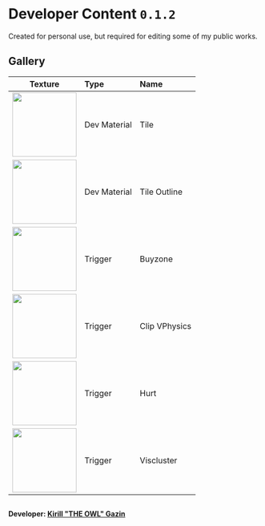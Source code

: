 # Developer Content `0.1.2`
Created for personal use, but required for editing some of my public works.

## Gallery
Texture | Type | Name
------- | :--- | :---
<img src="https://user-images.githubusercontent.com/90133781/193465003-86809777-e04a-4185-af32-e6a9fd6f662f.png" width="128"> | Dev Material | Tile
<img src="https://user-images.githubusercontent.com/90133781/193465015-7f76141d-75ed-4cf6-b4bb-1fceb11e0dea.png" width="128"> | Dev Material | Tile Outline
<img src="https://user-images.githubusercontent.com/90133781/193464755-f69fbf7f-69fe-4001-85cc-9d71559d61ac.png" width="128"> | Trigger | Buyzone
<img src="https://user-images.githubusercontent.com/90133781/193464759-32e4006a-57ce-471c-8d55-5e272938b4d6.png" width="128"> | Trigger | Clip VPhysics
<img src="https://user-images.githubusercontent.com/90133781/193464760-8f98c678-28ba-439f-ae82-a3caa5ade91a.png" width="128"> | Trigger | Hurt
<img src="https://user-images.githubusercontent.com/90133781/193464762-ffd1929b-0b4d-45b5-adaf-f7032e3bc61a.png" width="128"> | Trigger | Viscluster

##
**Developer: [Kirill "THE OWL" Gazin](https://github.com/redesaile)**
